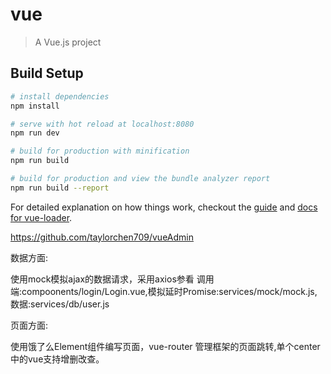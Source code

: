 # vue

> A Vue.js project

## Build Setup

``` bash
# install dependencies
npm install

# serve with hot reload at localhost:8080
npm run dev

# build for production with minification
npm run build

# build for production and view the bundle analyzer report
npm run build --report
```

For detailed explanation on how things work, checkout the [guide](http://vuejs-templates.github.io/webpack/) and [docs for vue-loader](http://vuejs.github.io/vue-loader).

https://github.com/taylorchen709/vueAdmin

数据方面:

使用mock模拟ajax的数据请求，采用axios参看 调用端:compoonents/login/Login.vue,模拟延时Promise:services/mock/mock.js, 数据:services/db/user.js

页面方面:

使用饿了么Element组件编写页面，vue-router 管理框架的页面跳转,单个center中的vue支持增删改查。


